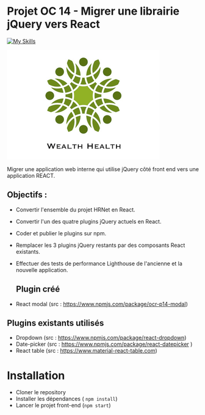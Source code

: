 # Projet OC 14 - Migrer une librairie jQuery vers React

[![My Skills](https://skills.thijs.gg/icons?i=html,css,js,nodejs,react,redux)](https://skills.thijs.gg)

![Getting Started](./public/assets/Wealth-Health.png)


Migrer une application web interne qui utilise jQuery côté front end vers une application REACT.


## Objectifs :

- Convertir l'ensemble du projet HRNet en React.
- Convertir l'un des quatre plugins jQuery actuels en React.
- Coder et publier le plugins sur npm.
- Remplacer les 3 plugins jQuery restants par des composants React existants.
- Effectuer des tests de performance Lighthouse de l'ancienne et la nouvelle application.


  ## Plugin créé

- React modal (src : https://www.npmjs.com/package/ocr-p14-modal)


## Plugins existants utilisés

- Dropdown (src : https://www.npmjs.com/package/react-dropdown)
- Date-picker (src : https://www.npmjs.com/package/react-datepicker )
- React table (src : https://www.material-react-table.com)


# Installation

- Cloner le repository
- Installer  les dépendances ( `npm install`)
- Lancer le projet front-end (`npm start`)